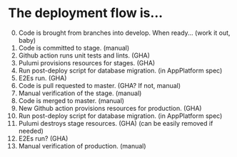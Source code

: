 # The deployment flow is...

0. Code is brought from branches into develop. When ready... (work it out, baby)
1. Code is committed to stage. (manual)
2. Github action runs unit tests and lints. (GHA)
3. Pulumi provisions resources for stages. (GHA)
4. Run post-deploy script for database migration. (in AppPlatform spec)
5. E2Es run. (GHA)
6. Code is pull requested to master. (GHA? If not, manual)
7. Manual verification of the stage. (manual)
8. Code is merged to master. (manual)
9. New Github action provisions resources for production. (GHA)
10. Run post-deploy script for database migration. (in AppPlatform spec)
11. Pulumi destroys stage resources. (GHA) (can be easily removed if needed)
12. E2Es run? (GHA)
13. Manual verification of production. (manual)
